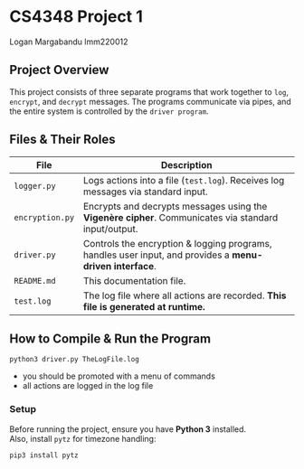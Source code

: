 # CS4348 Project 1
Logan Margabandu
lmm220012


## Project Overview
This project consists of three separate programs that work together to `log`, `encrypt`, and `decrypt` messages. The programs communicate via pipes, and the entire system is controlled by the `driver program`.


## Files & Their Roles
| File           | Description |
|---------------|------------|
| `logger.py`   | Logs actions into a file (`test.log`). Receives log messages via standard input. |
| `encryption.py` | Encrypts and decrypts messages using the **Vigenère cipher**. Communicates via standard input/output. |
| `driver.py`   | Controls the encryption & logging programs, handles user input, and provides a **menu-driven interface**. |
| `README.md`   | This documentation file. |
| `test.log`    | The log file where all actions are recorded. **This file is generated at runtime.** |


## How to Compile & Run the Program
`python3 driver.py TheLogFile.log`
- you should be promoted with a menu of commands
- all actions are logged in the log file


### **Setup**
Before running the project, ensure you have **Python 3** installed.  
Also, install `pytz` for timezone handling:
```bash
pip3 install pytz
